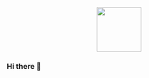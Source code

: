 <div id="header" align="center">
  <img src="https://media.giphy.com/media/69jy5FNbwGAZH8FSHN/giphy.gif" width="100"/> 
</div>



### Hi there 👋

<!--
**i-suslova/i-suslova** is a ✨ _special_  repository because its `README.md` (this file) appears on your GitHub profile.

Here are some ideas to get you started:

- 🔭 I’m currently working on ...
- 🌱 I’m currently learning ...
- 👯 I’m looking to collaborate on ...
- 🤔 I’m looking for help with ...
- 💬 Ask me about ...
- 📫 How to reach me: ...
- 😄 Pronouns: ...
- ⚡ Fun fact: ...
-->

